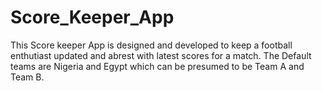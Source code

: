 # Score_Keeper_App
This Score keeper App is designed and developed to keep a football enthutiast updated and abrest with latest scores for a match. The Default teams are Nigeria and Egypt which can be presumed to be Team A and Team B.
